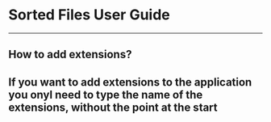 <h1>Sorted Files User Guide </h1>

<hr />
<section>
<h2> How to add extensions? <h2/>
  <p>If you want to add extensions to the application you onyl need to type the name of the extensions, without the point at the start</p>
</section>
